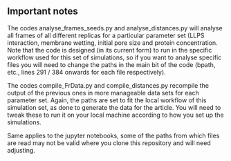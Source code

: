 ## Important notes

The codes analyse_frames_seeds.py and analyse_distances.py will analyse all frames of all different replicas for a particular parameter set (LLPS interaction, membrane wetting, initial pore size and protein concentration. Note that the code is designed (in its current form) to run in the specific workflow used for this set of simulations, so if you want to analyse specific files you will need to change the paths in the main bit of the code (bpath, etc., lines 291 / 384 onwards for each file respectively).

The codes compile_FrData.py and compile_distances.py recompile the output of the previous ones in more manageable data sets for each parameter set. Again, the paths are set to fit the local workflow of this simulation set, as done to generate the data for the article. You will need to tweak these to run it on your local machine according to how you set up the simulations.

Same applies to the jupyter notebooks, some of the paths from which files are read may not be valid where you clone this repository and will need adjusting.
